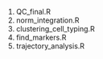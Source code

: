 1. QC_final.R
2. norm_integration.R
3. clustering_cell_typing.R
4. find_markers.R
5. trajectory_analysis.R
